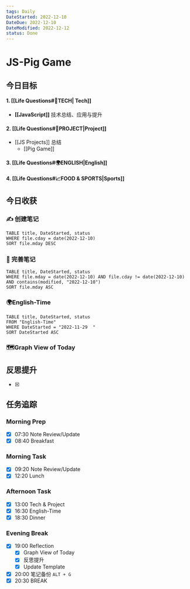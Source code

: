 ```yaml
---
tags: Daily
DateStarted: 2022-12-10
DateDue: 2022-12-10
DateModified: 2022-12-12
status: Done
---
```


# JS-Pig Game

## 今日目标

#### 1. [[Life Questions#🚀TECH| Tech]]

- **[[JavaScript]]** 技术总结、应用与提升

#### 2. [[Life Questions#🚀PROJECT|Project]]

- [[JS Projects]] 总结
  - [[Pig Game]]

#### 3. [[Life Questions#🌍ENGLISH|English]]

#### 4. [[Life Questions#📈FOOD & SPORTS|Sports]]

## 今日收获

### ✍️ 创建笔记

```dataview
TABLE title, DateStarted, status
WHERE file.cday = date(2022-12-10)
SORT file.mday DESC
```

### 📝 完善笔记

```dataview
TABLE title, DateStarted, status
WHERE file.mday = date(2022-12-10) AND file.cday != date(2022-12-10) AND contains(modified, "2022-12-10")
SORT file.mday ASC
```

### 🌍English-Time

```dataview
TABLE title, DateStarted, status
FROM "English-Time"
WHERE DateStarted = "2022-11-29  "
SORT DateStarted ASC
```

### 🗺️Graph View of Today

## 反思提升

- [x]

## 任务追踪

### Morning Prep

- [x] 07:30 Note Review/Update
- [x] 08:40 Breakfast

### Morning Task

- [x] 09:20 Note Review/Update
- [x] 12:20 Lunch

### Afternoon Task

- [x] 13:00 Tech & Project
- [x] 16:30 English-Time
- [x] 18:30 Dinner

### Evening Break

- [x] 19:00 Reflection
  - [x] Graph View of Today
  - [x] 反思提升
  - [x] Update Template
- [x] 20:00 笔记备份 `ALT + G`
- [x] 20:30 BREAK
